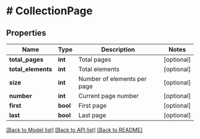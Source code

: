 # # CollectionPage

## Properties

Name | Type | Description | Notes
------------ | ------------- | ------------- | -------------
**total_pages** | **int** | Total pages | [optional]
**total_elements** | **int** | Total elements | [optional]
**size** | **int** | Number of elements per page | [optional]
**number** | **int** | Current page number | [optional]
**first** | **bool** | First page | [optional]
**last** | **bool** | Last page | [optional]

[[Back to Model list]](../../README.md#models) [[Back to API list]](../../README.md#endpoints) [[Back to README]](../../README.md)
